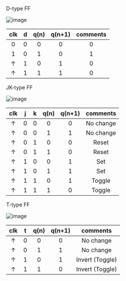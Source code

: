 D-type FF

![image](https://user-images.githubusercontent.com/99534053/158532798-06093ac5-86c9-483a-a1db-8a939e760ff0.png)

| **clk** | **d** | **q(n)** | **q(n+1)** | **comments** |
| :-: | :-: | :-: | :-: | :-: |
| 0 | 0 | 0 | 0 | 0 |  
| 1 | 0 | 1 | 0 | 1 |
| ↑ | 1 | 0 | 1 | 0 | 
| ↑ | 1 | 1 | 1 | 0 | 



JK-type FF

![image](https://user-images.githubusercontent.com/99534053/158455188-86855ccd-a34a-4bb9-812b-d1437d5c6283.png)

| **clk** | **j** | **k** | **q(n)** | **q(n+1)** | **comments** |
| :-: | :-: | :-: | :-: | :-: | :-: |
| ↑ | 0 | 0 | 0 | 0 | No change | 
| ↑ | 0 | 0 | 1 | 1 | No change | 
| ↑ | 0 | 1 | 0 | 0 | Reset | 
| ↑ | 0 | 1 | 1 | 0 | Reset | 
| ↑ | 1 | 0 | 0 | 1 | Set | 
| ↑ | 1 | 0 | 1 | 1 | Set | 
| ↑ | 1 | 1 | 0 | 1 | Toggle | 
| ↑ | 1 | 1 | 1 | 0 | Toggle | 

T-type FF

![image](https://user-images.githubusercontent.com/99534053/158455105-433aeae8-d314-46df-bf29-820c8270dba6.png)

| **clk** | **t** | **q(n)** | **q(n+1)** | **comments** |
| :-: | :-: | :-: | :-: | :-: |
| ↑ | 0 | 0 | 0 | No change |  
| ↑ | 0 | 1 | 1 | No change |
| ↑ | 1 | 0 | 1 | Invert (Toggle) | 
| ↑ | 1 | 1 | 0 | Invert (Toggle) | 
